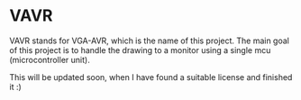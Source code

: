 VAVR
===========================================
VAVR stands for VGA-AVR, which is the name of this project.
The main goal of this project is to handle the drawing to a monitor using a single mcu (microcontroller unit).

This will be updated soon, when I have found a suitable license and finished it :)
